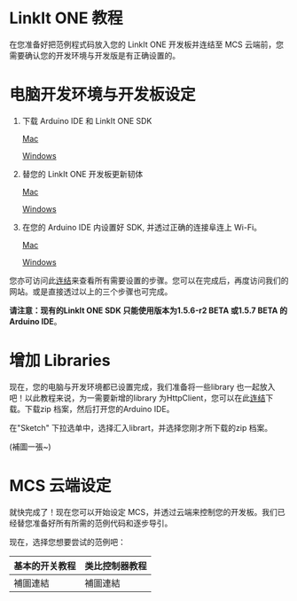 # LinkIt ONE 教程

在您准备好把范例程式码放入您的 LinkIt ONE 开发板并连结至 MCS  云端前，您需要确认您的开发环境与开发版是有正确设置的。

# 电脑开发环境与开发板设定


1. 下载 Arduino IDE 和 LinkIt ONE SDK

    [Mac](http://labs.mediatek.com/site/global/developer_tools/mediatek_linkit/get-started/mac/install/)

    [Windows]( http://labs.mediatek.com/site/global/developer_tools/mediatek_linkit/get-started/windows/install/)
2. 替您的 LinkIt ONE 开发板更新韧体

    [Mac](http://labs.mediatek.com/site/global/developer_tools/mediatek_linkit/get-started/mac/update/)

    [Windows](http://labs.mediatek.com/site/global/developer_tools/mediatek_linkit/get-started/windows/update/)

3. 在您的 Arduino IDE 内设置好 SDK, 并透过正确的连接阜连上 Wi-Fi。

    [Mac](http://labs.mediatek.com/site/global/developer_tools/mediatek_linkit/get-started/mac/configure/)

    [Windows](http://labs.mediatek.com/site/global/developer_tools/mediatek_linkit/get-started/windows/configure/)


您亦可访问此[连结](http://labs.mediatek.com/site/global/developer_tools/mediatek_linkit/get-started/index.gsp)来查看所有需要设置的步骤。您可以在完成后，再度访问我们的网站。或是直接透过以上的三个步骤也可完成。


**请注意：现有的LinkIt ONE SDK 只能使用版本为1.5.6-r2 BETA 或1.5.7 BETA 的Arduino IDE**。


# 增加 Libraries

现在，您的电脑与开发环境都已设置完成，我们准备将一些library 也一起放入吧！以此教程来说，为一需要新增的library 为HttpClient，您可以在此[连结]((https://github.com/amcewen/HttpClient/releases))下载。下载zip 档案，然后打开您的Arduino IDE。

在"Sketch" 下拉选单中，选择汇入librart，并选择您刚才所下载的zip 档案。

(補圖一張~)

# MCS 云端设定
就快完成了！现在您可以开始设定 MCS，并透过云端来控制您的开发板。我们已经替您准备好所有所需的范例代码和逐步导引。

现在，选择您想要尝试的范例吧：

| 基本的开关教程 | 类比控制器教程 |
| -- | -- |
| 補圖連結 | 補圖連結 |

